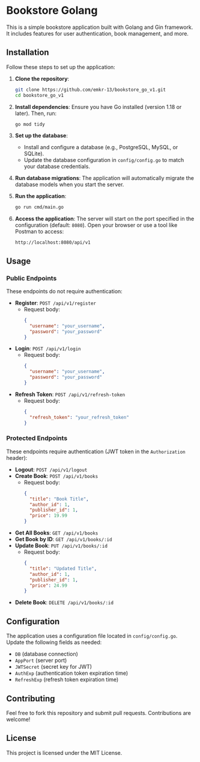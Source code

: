 # Bookstore Golang

This is a simple bookstore application built with Golang and Gin framework. It includes features for user authentication, book management, and more.

## Installation

Follow these steps to set up the application:

1. **Clone the repository**:

   ```bash
   git clone https://github.com/emkr-13/bookstore_go_v1.git
   cd bookstore_go_v1
   ```

2. **Install dependencies**:
   Ensure you have Go installed (version 1.18 or later). Then, run:

   ```bash
   go mod tidy
   ```

3. **Set up the database**:

   - Install and configure a database (e.g., PostgreSQL, MySQL, or SQLite).
   - Update the database configuration in `config/config.go` to match your database credentials.

4. **Run database migrations**:
   The application will automatically migrate the database models when you start the server.

5. **Run the application**:

   ```bash
   go run cmd/main.go
   ```

6. **Access the application**:
   The server will start on the port specified in the configuration (default: `8080`). Open your browser or use a tool like Postman to access:
   ```
   http://localhost:8080/api/v1
   ```

## Usage

### Public Endpoints

These endpoints do not require authentication:

- **Register**: `POST /api/v1/register`
  - Request body:
    ```json
    {
      "username": "your_username",
      "password": "your_password"
    }
    ```
- **Login**: `POST /api/v1/login`
  - Request body:
    ```json
    {
      "username": "your_username",
      "password": "your_password"
    }
    ```
- **Refresh Token**: `POST /api/v1/refresh-token`
  - Request body:
    ```json
    {
      "refresh_token": "your_refresh_token"
    }
    ```

### Protected Endpoints

These endpoints require authentication (JWT token in the `Authorization` header):

- **Logout**: `POST /api/v1/logout`
- **Create Book**: `POST /api/v1/books`
  - Request body:
    ```json
    {
      "title": "Book Title",
      "author_id": 1,
      "publisher_id": 1,
      "price": 19.99
    }
    ```
- **Get All Books**: `GET /api/v1/books`
- **Get Book by ID**: `GET /api/v1/books/:id`
- **Update Book**: `PUT /api/v1/books/:id`
  - Request body:
    ```json
    {
      "title": "Updated Title",
      "author_id": 1,
      "publisher_id": 1,
      "price": 24.99
    }
    ```
- **Delete Book**: `DELETE /api/v1/books/:id`

## Configuration

The application uses a configuration file located in `config/config.go`. Update the following fields as needed:

- `DB` (database connection)
- `AppPort` (server port)
- `JWTSecret` (secret key for JWT)
- `AuthExp` (authentication token expiration time)
- `RefreshExp` (refresh token expiration time)

## Contributing

Feel free to fork this repository and submit pull requests. Contributions are welcome!

## License

This project is licensed under the MIT License.
